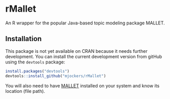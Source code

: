 # rMallet
An R wrapper for the popular Java-based topic modeling package MALLET.

## Installation

This package is not yet available on CRAN because it needs further development. You can install the current development version from gitHub using the ```devtools``` package:

```R
install.packages("devtools")
devtools::install_github("mjockers/rMallet")
```
You will also need to have [MALLET](http://mallet.cs.umass.edu) installed on your system and know its location (file path).
